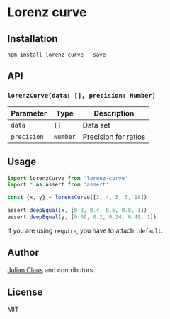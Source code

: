 # Lorenz curve

## Installation
```
npm install lorenz-curve --save
```

## API
### `lorenzCurve(data: [], precision: Number)`

| Parameter   | Type              | Description               |
|-------------|-------------------|---------------------------|
| `data`      | `[]`              | Data set                    |
| `precision` | `Number`          | Precision for ratios      |

## Usage

```js
import lorenzCurve from 'lorenz-curve'
import * as assert from 'assert'

const {x, y} = lorenzCurve([3, 4, 5, 5, 18])

assert.deepEqual(x, [0.2, 0.4, 0.6, 0.8, 1])
assert.deepEqual(y, [0.09, 0.2, 0.34, 0.49, 1])
```

If you are using `require`, you have to attach `.default`.

## Author

[Julian Claus](https://www.julian-claus.de) and contributors.

## License

MIT
